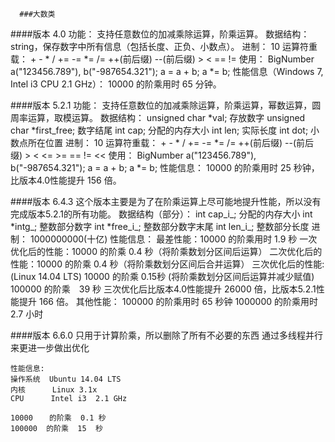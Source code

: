       ###大数类

####版本 4.0
    功能：
        支持任意数位的加减乘除运算，阶乘运算。
    数据结构：
        string，保存数字中所有信息（包括长度、正负、小数点）。
    进制：
        10
    运算符重载：
        +  -  *  /  +=  -=  *=  /=  ++(前后缀)  --(前后缀)
        >  <  ==  !=
    使用：
        BigNumber a("123456.789"), b("-987654.321");
        a = a + b;
        a *= b;
    性能信息（Windows 7, Intel i3 CPU 2.1 GHz）：
        10000 的阶乘用时 65 分钟。


####版本 5.2.1
    功能：
        支持任意数位的加减乘除运算，阶乘运算，幂数运算，圆周率运算，取模运算。
    数据结构：
        unsigned char *val;         存放数字
        unsigned char *first_free;  数字结尾
        int cap;                    分配的内存大小
        int len;                    实际长度
        int dot;                    小数点所在位置
    进制：
        10
    运算符重载：
        +  -  *  /  +=  -=  *=  /=  ++(前后缀)  --(前后缀)
        >  <  <= >=  ==  !=
        <<
    使用：
        BigNumber a("123456.789"), b("-987654.321");
        a = a + b;
        a *= b;
    性能信息：
        10000 的阶乘用时 25 秒钟，比版本4.0性能提升 156 倍。


####版本 6.4.3
    这个版本主要是为了在阶乘运算上尽可能地提升性能，所以没有完成版本5.2.1的所有功能。
    数据结构（部分）：
        int cap_i_;     分配的内存大小
        int *intg_;     整数部分数字
        int *free_i_;   整数部分数字末尾
        int len_i_;     整数部分长度
    进制：
        1000000000(十亿)
    性能信息：
    最差性能：10000 的阶乘用时 1.9 秒
        一次优化后的性能：10000 的阶乘 0.4 秒（将阶乘数划分区间后运算）
        二次优化后的性能：10000 的阶乘 0.4 秒（将阶乘数划分区间后合并运算）
        三次优化后的性能:  (Linux 14.04 LTS)
                        10000 的阶乘 0.15秒 (将阶乘数划分区间后运算并减少赋值)
                        100000 的阶乘　39 秒
        三次优化后比版本4.0性能提升 26000 倍，比版本5.2.1性能提升 166 倍。
    其他性能：
        100000 的阶乘用时 65 秒钟
        1000000 的阶乘用时 2.7 小时

####版本 6.6.0
    只用于计算阶乘，所以删除了所有不必要的东西
    通过多线程并行来更进一步做出优化

    性能信息:
	操作系统  Ubuntu 14.04 LTS
	内核      Linux 3.1x
	CPU      Intel i3  2.1 GHz

	10000　  的阶乘  0.1 秒
	100000  的阶乘  15  秒
